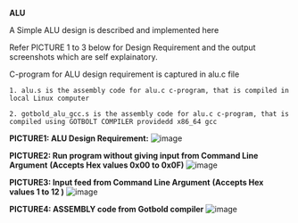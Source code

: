 **ALU**

A Simple ALU design is described and implemented here

Refer PICTURE 1 to 3 below for Design Requirement and the output screenshots which are self explainatory.

C-program for ALU design requirement is captured in alu.c file 

    1. alu.s is the assembly code for alu.c c-program, that is compiled in local Linux computer  

    2. gotbold_alu_gcc.s is the assembly code for alu.c c-program, that is compiled using GOTBOLT COMPILER providedd x86_64 gcc

**PICTURE1: ALU Design Requirement:**
![image](https://github.com/pavankumarka/RISCV-Hardware_Design_Program_by_VSD/assets/22821014/ccdf8cc3-ef27-4540-8c8b-2be72352ff45)

**PICTURE2: Run program without giving input from Command Line Argument** **(Accepts Hex values 0x00 to 0x0F)**
![image](https://github.com/pavankumarka/RISCV-Hardware_Design_Program_by_VSD/assets/22821014/326ac0f7-928d-4b1d-baf9-2bdd373d259d)

**PICTURE3: Input feed from Command Line Argument** **(Accepts Hex values 1 to 12 )**
![image](https://github.com/pavankumarka/RISCV-Hardware_Design_Program_by_VSD/assets/22821014/df95b6a5-3d10-4c8e-904e-9f69b1f80ad7)

**PICTURE4: ASSEMBLY code from Gotbold compiler** 
![image](https://github.com/pavankumarka/RISCV-Hardware_Design_Program_by_VSD/assets/22821014/4c9a8789-82db-4b4a-8eeb-ea319f5346ea)
